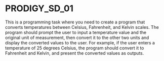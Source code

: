 # PRODIGY_SD_01
This is a programming task where you need to create a program that converts temperatures between Celsius, Fahrenheit, and Kelvin scales.
The program should prompt the user to input a temperature value and the original unit of measurement, then convert it to the other two units and display the converted values to the user.
For example, if the user enters a temperature of 25 degrees Celsius, the program should convert it to Fahrenheit and Kelvin, and present the converted values as outputs.
